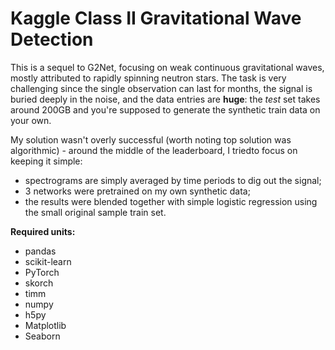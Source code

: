 # Kaggle Class II Gravitational Wave Detection 

This is a sequel to G2Net, focusing on weak continuous gravitational waves, mostly attributed to rapidly spinning neutron stars. The task is very challenging since the single observation can last for months, the signal is buried deeply in the noise, and the data entries are **huge**: the *test* set takes around 200GB and  you're supposed to generate the synthetic train data on your own.

My solution wasn't overly successful (worth noting top solution was algorithmic) - around the middle of the leaderboard, I triedto focus on keeping it simple:
- spectrograms are simply averaged by time periods to dig out the signal;
- 3 networks were pretrained on my own synthetic data;
- the results were blended together with simple logistic regression using the small original sample train set.

**Required units:**

- pandas
- scikit-learn
- PyTorch
- skorch
- timm
- numpy
- h5py
- Matplotlib
- Seaborn
